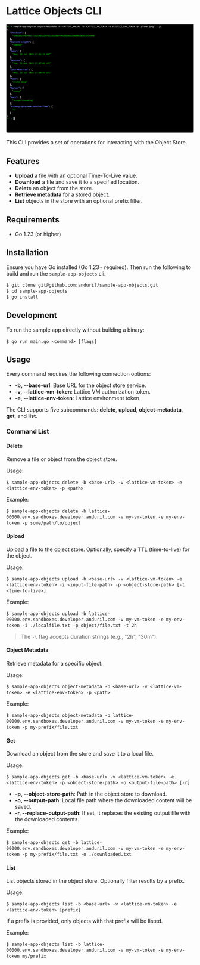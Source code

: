 # Lattice Objects CLI

![Sample App](images/app.png)

This CLI provides a set of operations for interacting with the Object Store.

## Features

- **Upload** a file with an optional Time-To-Live value.
- **Download** a file and save it to a specified location.
- **Delete** an object from the store.
- **Retrieve metadata** for a stored object.
- **List** objects in the store with an optional prefix filter.

## Requirements
- Go 1.23 (or higher)

## Installation

Ensure you have Go installed (Go 1.23+ required). Then run the following to build and run the `sample-app-objects` cli.
```
$ git clone git@github.com:anduril/sample-app-objects.git
$ cd sample-app-objects
$ go install
```


## Development

To run the sample app directly without building a binary:
```
$ go run main.go <command> [flags]
```

## Usage

Every command requires the following connection options:

- **-b, --base-url**: Base URL for the object store service.
- **-v, --lattice-vm-token**: Lattice VM authorization token.
- **-e, --lattice-env-token**: Lattice environment token.

The CLI supports five subcommands: **delete**, **upload**, **object-metadata**, **get**, and **list**.

### Command List

#### Delete

Remove a file or object from the object store.

Usage:
```
$ sample-app-objects delete -b <base-url> -v <lattice-vm-token> -e <lattice-env-token> -p <path>
```

Example:
```
$ sample-app-objects delete -b lattice-00000.env.sandboxes.developer.anduril.com -v my-vm-token -e my-env-token -p some/path/to/object
```

#### Upload

Upload a file to the object store. Optionally, specify a TTL (time-to-live) for the object.

Usage:
```
$ sample-app-objects upload -b <base-url> -v <lattice-vm-token> -e <lattice-env-token> -i <input-file-path> -p <object-store-path> [-t <time-to-live>]
```
Example:
```
$ sample-app-objects upload -b lattice-00000.env.sandboxes.developer.anduril.com -v my-vm-token -e my-env-token -i ./localfile.txt -p object/file.txt -t 2h
```

> The `-t` flag accepts duration strings (e.g., "2h", "30m").

#### Object Metadata

Retrieve metadata for a specific object.

Usage:
```
$ sample-app-objects object-metadata -b <base-url> -v <lattice-vm-token> -e <lattice-env-token> -p <path>
```

Example:
```
$ sample-app-objects object-metadata -b lattice-00000.env.sandboxes.developer.anduril.com -v my-vm-token -e my-env-token -p my-prefix/file.txt
```

#### Get

Download an object from the store and save it to a local file.

Usage:
```
$ sample-app-objects get -b <base-url> -v <lattice-vm-token> -e <lattice-env-token> -p <object-store-path> -o <output-file-path> [-r]
```

- **-p, --object-store-path**: Path in the object store to download.
- **-o, --output-path**: Local file path where the downloaded content will be saved.
- **-r, --replace-output-path**: If set, it replaces the existing output file with the downloaded contents.

Example:
```
$ sample-app-objects get -b lattice-00000.env.sandboxes.developer.anduril.com -v my-vm-token -e my-env-token -p my-prefix/file.txt -o ./downloaded.txt
```

#### List

List objects stored in the object store. Optionally filter results by a prefix.

Usage:
```
$ sample-app-objects list -b <base-url> -v <lattice-vm-token> -e <lattice-env-token> [prefix]
```

If a prefix is provided, only objects with that prefix will be listed.

Example:

```
$ sample-app-objects list -b lattice-00000.env.sandboxes.developer.anduril.com -v my-vm-token -e my-env-token my/prefix
```
